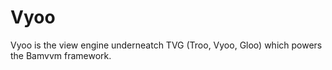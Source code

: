 ﻿# Vyoo

Vyoo is the view engine underneatch TVG (Troo, Vyoo, Gloo) which powers the Bamvvm framework.
